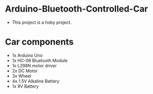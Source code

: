 # Arduino-Bluetooth-Controlled-Car

* This project is a hoby project.


# Car components
* 1x Arduino Uno
* 1x HC-06 Bluetooth Module
* 1x L298N motor driver
* 2x DC Motor
* 3x Wheel
* 4x 1.5V Alkaline Battery
* 1x 9V Battery
